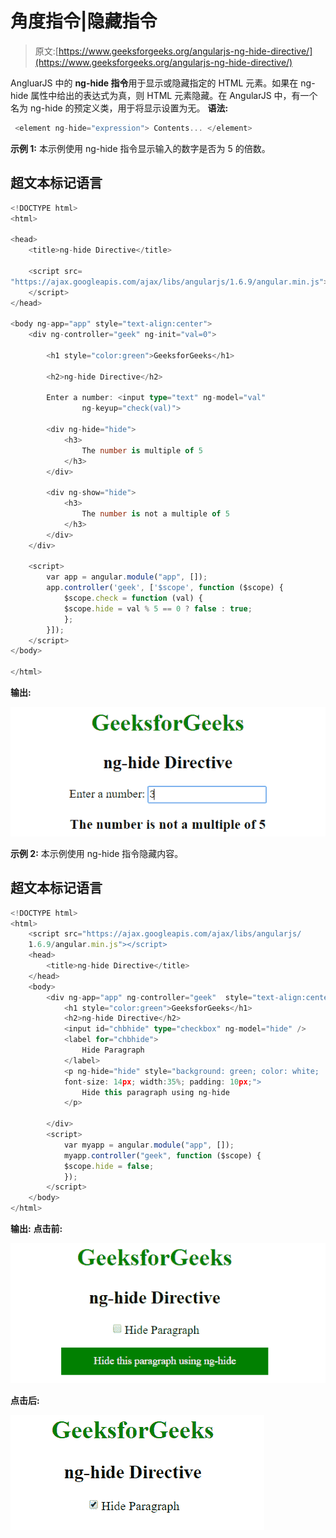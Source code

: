 # 角度指令|隐藏指令

> 原文:[https://www.geeksforgeeks.org/angularjs-ng-hide-directive/](https://www.geeksforgeeks.org/angularjs-ng-hide-directive/)

AngluarJS 中的 **ng-hide 指令**用于显示或隐藏指定的 HTML 元素。如果在 ng-hide 属性中给出的表达式为真，则 HTML 元素隐藏。在 AngularJS 中，有一个名为 ng-hide 的预定义类，用于将显示设置为无。
**语法:**

```ts
 <element ng-hide="expression"> Contents... </element> 
```

**示例 1:** 本示例使用 ng-hide 指令显示输入的数字是否为 5 的倍数。

## 超文本标记语言

```ts
<!DOCTYPE html>
<html>

<head>
    <title>ng-hide Directive</title>

    <script src=
"https://ajax.googleapis.com/ajax/libs/angularjs/1.6.9/angular.min.js">
    </script>
</head>

<body ng-app="app" style="text-align:center">
    <div ng-controller="geek" ng-init="val=0">

        <h1 style="color:green">GeeksforGeeks</h1>

        <h2>ng-hide Directive</h2>

        Enter a number: <input type="text" ng-model="val"
                ng-keyup="check(val)">

        <div ng-hide="hide">
            <h3>
                The number is multiple of 5
            </h3>
        </div>

        <div ng-show="hide">
            <h3>
                The number is not a multiple of 5
            </h3>
        </div>
    </div>

    <script>
        var app = angular.module("app", []);
        app.controller('geek', ['$scope', function ($scope) {
            $scope.check = function (val) {
            $scope.hide = val % 5 == 0 ? false : true;
            };
        }]);
    </script>
</body>

</html>
```

**输出:**

![nghide](img/b4259eeac67b711c224a5353ad0ad271.png)

**示例 2:** 本示例使用 ng-hide 指令隐藏内容。

## 超文本标记语言

```ts
<!DOCTYPE html>
<html>
    <script src="https://ajax.googleapis.com/ajax/libs/angularjs/
    1.6.9/angular.min.js"></script>
    <head>
        <title>ng-hide Directive</title>
    </head>
    <body>
        <div ng-app="app" ng-controller="geek"  style="text-align:center">
            <h1 style="color:green">GeeksforGeeks</h1>
            <h2>ng-hide Directive</h2>
            <input id="chbhide" type="checkbox" ng-model="hide" />
            <label for="chbhide">
                Hide Paragraph
            </label>
            <p ng-hide="hide" style="background: green; color: white;
            font-size: 14px; width:35%; padding: 10px;">
                Hide this paragraph using ng-hide
            </p>

        </div>
        <script>
            var myapp = angular.module("app", []);
            myapp.controller("geek", function ($scope) {
            $scope.hide = false;
            });
        </script>
    </body>
</html>
```

**输出:**
**点击前:**

![nghide](img/e9c9bf3740a0919443c595aef7fb6ba5.png)

**点击后:**

![nghide](img/db2502f217e390300ef1956cac760586.png)